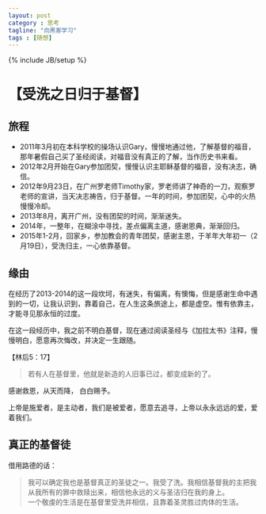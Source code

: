 ```yaml
---
layout: post
category : 思考
tagline: "向黑客学习"
tags : [随想]
---
```

{% include JB/setup %}

# 【受洗之日归于基督】

## 旅程

* 2011年3月初在本科学校的操场认识Gary，慢慢地通过他，了解基督的福音，那年暑假自己买了圣经阅读，对福音没有真正的了解，当作历史书来看。  
* 2012年2月开始在Gary参加团契，慢慢认识主耶稣基督的福音，没有决志，确信。
* 2012年9月23日，在广州罗老师Timothy家，罗老师讲了神奇的一刀，观察罗老师的宣讲，当天决志祷告，归于基督。一年的时间，参加团契，心中的火热慢慢冷却。
* 2013年8月，离开广州，没有团契的时间，渐渐迷失。
* 2014年，一整年，在糊涂中寻找，差点偏离主道，感谢恩典，渐渐回归。
* 2015年1-2月，回家乡，参加教会的青年团契，感谢主恩，于羊年大年初一（2月19日），受洗归主，一心依靠基督。

## 缘由

在经历了2013-2014的这一段坎坷，有迷失，有偏离，有懊悔，但是感谢生命中遇到的一切，让我认识到，靠着自己，在人生这条旅途上，都是虚空。惟有依靠主，才能寻见那永恒的过度。

在这一段经历中，我之前不明白基督，现在通过阅读圣经与《加拉太书》注释，慢慢明白，愿意再次悔改，并决定一生跟随。

【林后5：17】

> 若有人在基督里，他就是新造的人旧事已过，都变成新的了。

感谢救恩，从天而降， 白白赐予。

上帝是施爱者，是主动者，我们是被爱者，愿意去追寻，上帝以永永远远的爱，爱着我们。

## 真正的基督徒

借用路德的话：

> 我可以确定我也是基督真正的圣徒之一。我受了洗。我相信基督我的主把我从我所有的罪中救赎出来，相信他永远的义与圣洁归在我的身上。  
> 一个敬虔的生活是在基督里受洗并相信，且靠着圣灵胜过肉体的生活。